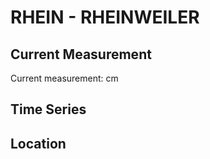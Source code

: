 # RHEIN - RHEINWEILER

## Current Measurement

Current measurement: <Value topic="rivers/pegel-online/RHEIN/RHEINWEILER/measurementValue"/> cm

## Time Series

<TimeSeries topic="rivers/pegel-online/RHEIN/RHEINWEILER/measurementValue" period="week" />

## Location

<WorldMap>
  <Marker lat="47.71105898079764" lon="7.529274874710162" labelTopic="rivers/pegel-online/RHEIN/RHEINWEILER/measurementValue" />
</WorldMap>
